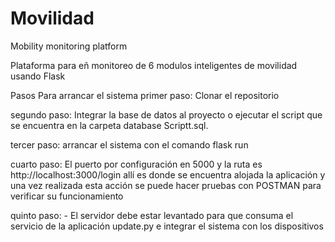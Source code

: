 # Movilidad
Mobility monitoring platform


Plataforma para eñ monitoreo de 6 modulos inteligentes de movilidad usando Flask

Pasos Para arrancar el sistema
primer paso: Clonar el repositorio

segundo paso: Integrar la base de datos al proyecto o ejecutar el script que se encuentra en la carpeta database Scriptt.sql.

tercer paso: arrancar el sistema con el comando flask run  

cuarto paso: El puerto por configuración en 5000 y la ruta es http://localhost:3000/login allí es donde se encuentra alojada la aplicación y una vez realizada esta acción se puede hacer pruebas con POSTMAN para verificar su funcionamiento

quinto paso: - El servidor debe estar levantado para que consuma el servicio de la aplicación update.py e integrar el sistema con los dispositivos
